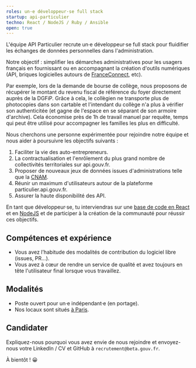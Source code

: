 ```yaml
---
roles: un·e développeur·se full stack
startup: api-particulier
techno: React / NodeJS / Ruby / Ansible
open: true
---
```


L'équipe API Particulier recrute un·e développeur·se full stack pour fluidifier les échanges de
données personnelles dans l'administration.

<!--more-->

Notre objectif : simplifier les démarches administratives pour les usagers français en fournissant ou en accompagnant
la création d'outils numériques (API, briques logicielles autours de [FranceConnect](https://franceconnect.gouv.fr/), etc).

Par exemple, lors de la demande de bourse de collège, nous proposons de récupérer le montant du revenu fiscal de référence du foyer
directement auprès de la DGFiP. Grâce à cela, le collègien ne transporte plus de photocopies dans son cartable et l'intendant du collège
n'a plus à vérifier son authenticitée (et gagne de l'espace en se séparant de son armoire d'archive). Cela économise près de 1h de travail manuel par requête, temps qui peut être utilisé pour accompagner les familles les plus en difficulté.

Nous cherchons une personne expérimentée pour rejoindre notre équipe et nous aider à poursuivre les objectifs suivants :

1. Faciliter la vie des auto-entrepreneurs.
2. La contractualisation et l'enrôlement du plus grand nombre de collectivités territoriales sur api.gouv.fr.
3. Proposer de nouveaux jeux de données issues d'administrations telle que la [CNAM](https://www.ameli.fr/).
4. Réunir un maximum d'utilisateurs autour de la plateforme particulier.api.gouv.fr.
5. Assurer la haute disponibilité des API.

En tant que développeur·se, tu interviendras sur une [base de code en React](https://github.com/betagouv/signup-front) et en 
[NodeJS](https://github.com/betagouv/api-particulier) et de participer à la création de la communauté pour réussir ces objectifs.

## Compétences et expérience

- Vous avez l’habitude des modalités de contribution du logiciel libre (issues, PR…).
- Vous avez à cœur de rendre un service de qualité et avez toujours en tête l'utilisateur final lorsque vous travaillez.

## Modalités

- Poste ouvert pour un·e indépendant·e (en portage).
- Nos locaux sont situés [à Paris](https://github.com/betagouv/beta.gouv.fr/wiki/Locaux).

## Candidater

Expliquez-nous pourquoi vous avez envie de nous rejoindre et envoyez-nous votre LinkedIn / CV et GitHub à `recrutement@beta.gouv.fr`.

À bientôt ! 😀
